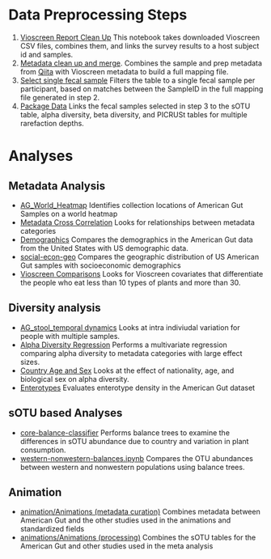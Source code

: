 

# Data Preprocessing Steps

1. [Vioscreen Report Clean Up](https://github.com/knightlab-analyses/american-gut-analyses/blob/master/ipynb/VioscreenReportClean.ipynb) This notebook takes downloaded Vioscreen CSV files, combines them, and links the survey results to a host subject id and samples.
2. [Metadata clean up and merge](https://github.com/knightlab-analyses/american-gut-analyses/blob/master/ipynb/Metadata%20clean%20up%20and%20merge.ipynb). Combines the sample and prep metadata from [Qiita](https://qiita.ucsd.edu/study/description/10317) with Vioscreen metadata to build a full mapping file.
3. [Select single fecal sample](https://github.com/knightlab-analyses/american-gut-analyses/blob/master/ipynb/Select%20single%20fecal%20sample.ipynb) Filters the table to a single fecal sample per participant, based on matches between the SampleID in the full mapping file generated in step 2.
4. [Package Data](https://github.com/knightlab-analyses/american-gut-analyses/blob/master/ipynb/Package%20Data.ipynb) Links the fecal samples selected in step 3 to the sOTU table, alpha diversity, beta diversity, and PICRUSt tables for multiple rarefaction depths.

# Analyses

## Metadata Analysis

* [AG\_World\_Heatmap](https://github.com/knightlab-analyses/american-gut-analyses/blob/master/ipynb/AG_World_Heatmap.ipynb) Identifies collection locations of American Gut Samples on a world heatmap
* [Metadata Cross Correlation](https://github.com/knightlab-analyses/american-gut-analyses/blob/master/ipynb/Metadata%20cross%20correlation.ipynb) Looks for relationships between metadata categories
* [Demographics](https://github.com/knightlab-analyses/american-gut-analyses/blob/master/ipynb/Demographics.ipynb) Compares the demographics in the American Gut data from the United States with US demographic data.
* [social-econ-geo](https://github.com/knightlab-analyses/american-gut-analyses/blob/master/ipynb/social-econ-geo.ipynb) Compares the geographic distribution of US American Gut samples with socioeconomic demographics
* [Vioscreen Comparisons](https://github.com/knightlab-analyses/american-gut-analyses/blob/master/ipynb/vioscreen_comparisons.ipynb) Looks for Vioscreen covariates that differentiate the people who eat less than 10 types of plants and more than 30.

## Diversity analysis

* [AG\_stool\_temporal dynamics](https://github.com/knightlab-analyses/american-gut-analyses/blob/master/ipynb/AG_stool_temporal%20dynamics.ipynb) Looks at intra indiviudal variation for people with multiple samples.
* [Alpha Diversity Regression](https://github.com/knightlab-analyses/american-gut-analyses/blob/master/ipynb/Alpha%20Diversity%20Regression.ipynb) Performs a multivariate regression comparing alpha diversity to metadata categories with large effect sizes.
* [Country Age and Sex](https://github.com/knightlab-analyses/american-gut-analyses/blob/master/ipynb/Country%20Age%20and%20Sex.ipynb) Looks at the effect of nationality, age, and biological sex on alpha diversity.
* [Enterotypes](https://github.com/knightlab-analyses/american-gut-analyses/blob/master/ipynb/Enterotypes.ipynb) Evaluates enterotype density in the American Gut dataset

## sOTU based Analyses
* [core-balance-classifier](https://github.com/knightlab-analyses/american-gut-analyses/blob/master/ipynb/core-balance-classifier.ipynb) Performs balance trees to examine the differences in sOTU abundance due to country and variation in plant consumption.
* [western-nonwestern-balances.ipynb](https://github.com/knightlab-analyses/american-gut-analyses/blob/master/ipynb/western-nonwestern-balances.ipynb) Compares the OTU abundances between western and nonwestern populations using balance trees.

## Animation
* [animation/Animations (metadata curation)](https://github.com/knightlab-analyses/american-gut-analyses/blob/master/ipynb/animation/Animations%20(metadata%20curation).ipynb) Combines metadata between American Gut and the other studies used in the animations and standardized fields
* [animations/Animations (processing)](https://github.com/knightlab-analyses/american-gut-analyses/blob/master/ipynb/animation/Animations%20(processing).ipynb) Combines the sOTU tables for the American Gut and other studies used in the meta analysis